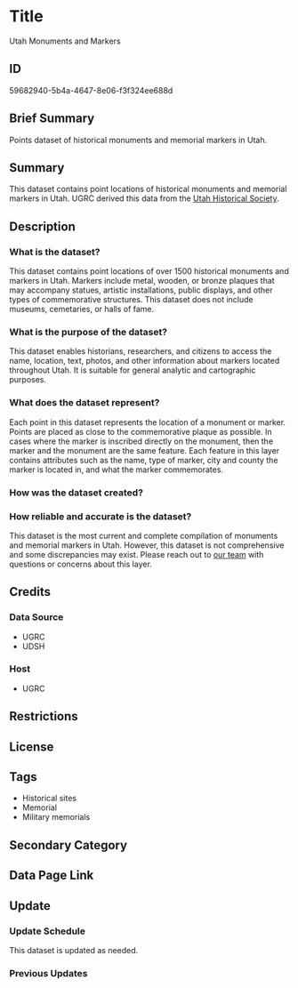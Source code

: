 # Title

Utah Monuments and Markers

## ID

59682940-5b4a-4647-8e06-f3f324ee688d

## Brief Summary

Points dataset of historical monuments and memorial markers in Utah.

## Summary

This dataset contains point locations of historical monuments and memorial markers in Utah. UGRC derived this data from the [Utah Historical Society](https://history.utah.gov/).

## Description

### What is the dataset?

This dataset contains point locations of over 1500 historical monuments and markers in Utah. Markers include metal, wooden, or bronze plaques that may accompany statues, artistic installations, public displays, and other types of commemorative structures. This dataset does not include museums, cemetaries, or halls of fame.

### What is the purpose of the dataset?

This dataset enables historians, researchers, and citizens to access the name, location, text, photos, and other information about markers located throughout Utah. It is suitable for general analytic and cartographic purposes.

### What does the dataset represent?

Each point in this dataset represents the location of a monument or marker. Points are placed as close to the commemorative plaque as possible. In cases where the marker is inscribed directly on the monument, then the marker and the monument are the same feature. Each feature in this layer contains attributes such as the name, type of marker, city and county the marker is located in, and what the marker commemorates.

### How was the dataset created?

<!--- How was the dataset created? The data source mentioned is "UDSH". Does this refer to the Utah Historical Society? (Formerly Utah Division of State History) --->

### How reliable and accurate is the dataset?

This dataset is the most current and complete compilation of monuments and memorial markers in Utah. However, this dataset is not comprehensive and some discrepancies may exist. Please reach out to [our team](https://gis.utah.gov/contact/) with questions or concerns about this layer.

<!--- Is this the case for this layer? Or can we say that this dataset is comprehensive? --->

## Credits

### Data Source

- UGRC
- UDSH

### Host

- UGRC

## Restrictions

## License

## Tags

- Historical sites
- Memorial
- Military memorials

## Secondary Category

## Data Page Link

## Update

### Update Schedule

This dataset is updated as needed.

### Previous Updates
